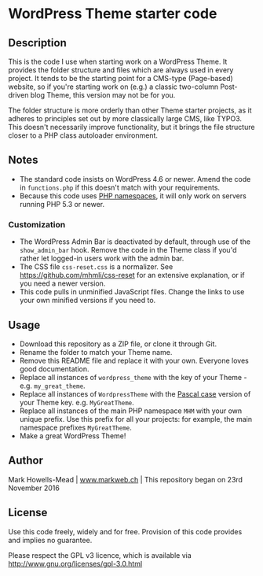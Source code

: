 # WordPress Theme starter code

## Description
This is the code I use when starting work on a WordPress Theme. It provides the folder structure and files 
which are always used in every project. It tends to be the starting point for a CMS-type (Page-based) website, 
so if you're starting work on (e.g.) a classic two-column Post-driven blog Theme, this version may not be for you.

The folder structure is more orderly than other Theme starter projects, as it adheres to principles set out by 
more classically large CMS, like TYPO3. This doesn't necessarily improve functionality, but it brings the file 
structure closer to a PHP class autoloader environment.

## Notes
* The standard code insists on WordPress 4.6 or newer. Amend the code in ``functions.php`` if this doesn't match with your requirements.
* Because this code uses [PHP namespaces](http://php.net/manual/en/language.namespaces.php), it will only work on servers running PHP 5.3 or newer.

### Customization
* The WordPress Admin Bar is deactivated by default, through use of the ``show_admin_bar`` hook. Remove the code in the Theme class if you'd rather let logged-in users work with the admin bar.
* The CSS file ``css-reset.css`` is a normalizer. See https://github.com/mhmli/css-reset for an extensive explanation, or if you need a newer version.
* This code pulls in unminified JavaScript files. Change the links to use your own minified versions if you need to.

## Usage
* Download this repository as a ZIP file, or clone it through Git.
* Rename the folder to match your Theme name.
* Remove this README file and replace it with your own. Everyone loves good documentation.
* Replace all instances of ``wordpress_theme`` with the key of your Theme - e.g. ``my_great_theme``.
* Replace all instances of ``WordpressTheme`` with the [Pascal case](https://en.wikipedia.org/wiki/PascalCase) version of your Theme key. e.g. ``MyGreatTheme``.
* Replace all instances of the main PHP namespace ``MHM`` with your own unique prefix. Use this prefix for all your projects: for example, the main namespace prefixes ``MyGreatTheme``.
* Make a great WordPress Theme!

## Author
Mark Howells-Mead | www.markweb.ch | This repository began on 23rd November 2016

## License
Use this code freely, widely and for free. Provision of this code provides and implies no guarantee.

Please respect the GPL v3 licence, which is available via http://www.gnu.org/licenses/gpl-3.0.html
